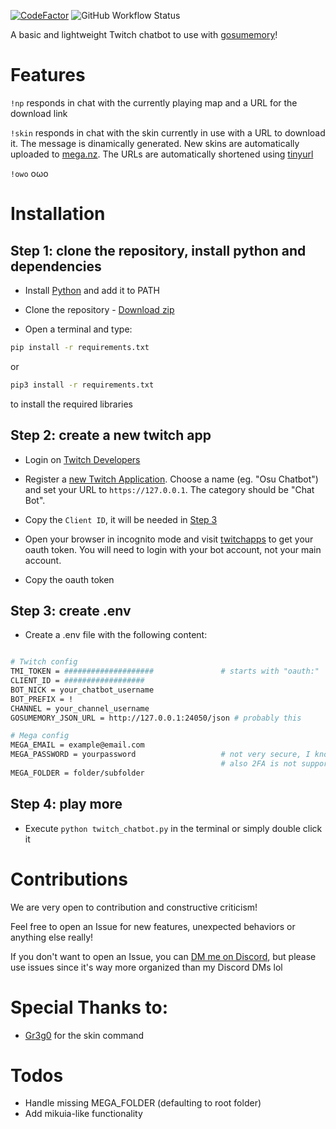 [![CodeFactor](https://www.codefactor.io/repository/github/sclafus/twitch-chatbot-for-gosumemory/badge)](https://www.codefactor.io/repository/github/sclafus/twitch-chatbot-for-gosumemory)
![GitHub Workflow Status](https://img.shields.io/github/workflow/status/Sclafus/twitch-chatbot-for-gosumemory/Pylint?style=flat)

A basic and lightweight Twitch chatbot to use with [gosumemory](https://github.com/l3lackShark/gosumemory)!
# Features
`!np` responds in chat with the currently playing map and a URL for the download link

`!skin` responds in chat with the skin currently in use with a URL to download it. The message is dinamically generated. New skins are automatically uploaded to [mega.nz](https://mega.nz). The URLs are automatically shortened using [tinyurl](https://tinyurl.com/)

`!owo` oωo
# Installation

## Step 1: clone the repository, install python and dependencies 
- Install [Python](https://www.python.org/) and add it to PATH

- Clone the repository - [Download zip](https://github.com/Sclafus/twitch-chatbot-for-gosumemory/archive/refs/heads/senpai.zip)

- Open a terminal and type:
```bash 
pip install -r requirements.txt
```
or 
```bash
pip3 install -r requirements.txt
```
to install the required libraries

## Step 2: create a new twitch app
- Login on [Twitch Developers](https://dev.twitch.tv/)
- Register a [new Twitch Application](https://dev.twitch.tv/console/apps). Choose a name (eg. "Osu Chatbot") and set your URL to `https://127.0.0.1`. The category should be "Chat Bot".
- Copy the `Client ID`, it will be needed in [Step 3](#step-3-create-env)

- Open your browser in incognito mode and visit [twitchapps](https://twitchapps.com/tmi/) to get your oauth token. You will need to login with your bot account, not your main account.
- Copy the oauth token

## Step 3: create .env
- Create a .env file with the following content:

```bash

# Twitch config
TMI_TOKEN = ####################               # starts with "oauth:"
CLIENT_ID = ##################
BOT_NICK = your_chatbot_username
BOT_PREFIX = !
CHANNEL = your_channel_username
GOSUMEMORY_JSON_URL = http://127.0.0.1:24050/json # probably this

# Mega config
MEGA_EMAIL = example@email.com
MEGA_PASSWORD = yourpassword                   # not very secure, I know...
                                               # also 2FA is not supported
MEGA_FOLDER = folder/subfolder
```

## Step 4: play more
- Execute `python twitch_chatbot.py` in the terminal or simply double click it

# Contributions
We are very open to contribution and constructive criticism! 


Feel free to open an Issue for new features, unexpected behaviors or anything else really!


If you don't want to open an Issue, you can [DM me on Discord](https://discordapp.com/users/108501885849202688), but please use issues since it's way more organized than my Discord DMs lol

# Special Thanks to:
- [Gr3g0](https://github.com/Gr3g027) for the skin command


# Todos
- Handle missing MEGA_FOLDER (defaulting to root folder)
- Add mikuia-like functionality
